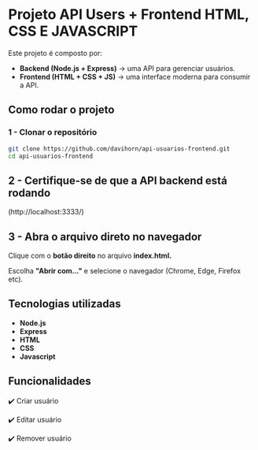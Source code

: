 # Projeto API Users + Frontend HTML, CSS E JAVASCRIPT

Este projeto é composto por:
- **Backend (Node.js + Express)** → uma API para gerenciar usuários.
- **Frontend (HTML + CSS + JS)** → uma interface moderna para consumir a API.

## Como rodar o projeto

### 1 - Clonar o repositório

 ```bash
git clone https://github.com/davihorn/api-usuarios-frontend.git
cd api-usuarios-frontend
```
## 2 - Certifique-se de que a **API backend** está rodando
(http://localhost:3333/)

## 3 - Abra o arquivo direto no navegador

Clique com o **botão direito** no arquivo **index.html.**

Escolha **"Abrir com..."** e selecione o navegador (Chrome, Edge, Firefox etc).


## Tecnologias utilizadas
- **Node.js** 
- **Express**
- **HTML**
- **CSS**
- **Javascript**


## Funcionalidades
✔️ Criar usuário 

✔️  Editar usuário

✔️ Remover usuário





